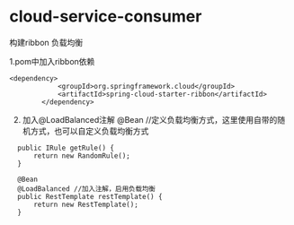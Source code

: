 # cloud-service-consumer
构建ribbon 负载均衡

1.pom中加入ribbon依赖
```
<dependency>
            <groupId>org.springframework.cloud</groupId>
            <artifactId>spring-cloud-starter-ribbon</artifactId>
        </dependency>
```
2. 加入@LoadBalanced注解
  @Bean //定义负载均衡方式，这里使用自带的随机方式，也可以自定义负载均衡方式
  ```
    public IRule getRule() {
        return new RandomRule();
    }

    @Bean
    @LoadBalanced //加入注解，启用负载均衡
    public RestTemplate restTemplate() {
        return new RestTemplate();
    }
```
